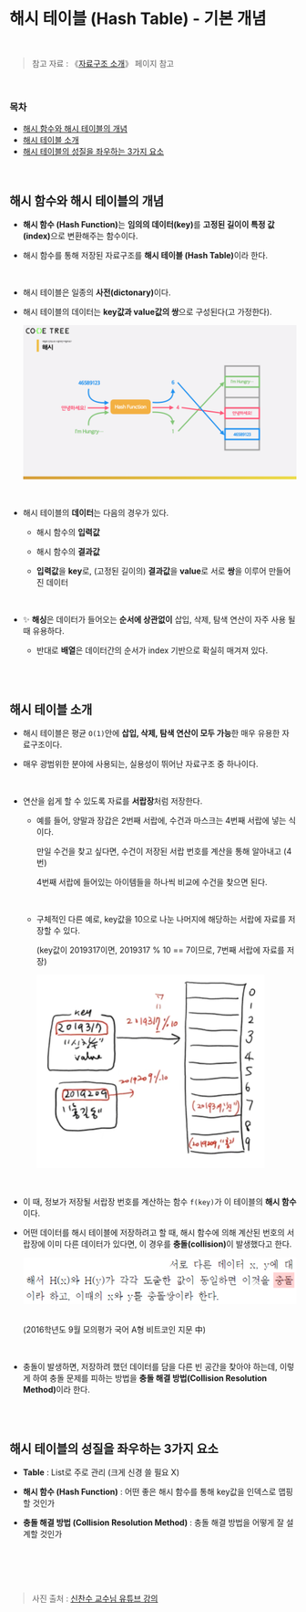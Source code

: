 # 해시 테이블 (Hash Table) - 기본 개념

<br/>

> 참고 자료 : 《<a href="https://github.com/SangYoonLee1231/TIL/blob/main/DataStructure/data_structure_introduction.md">자료구조 소개</a>》 페이지 참고

<br/>

### 목차

- <a href="https://github.com/SangYoonLee1231/TIL/blob/main/DataStructure/hash_table.md#%ED%95%B4%EC%8B%9C-%ED%95%A8%EC%88%98%EC%99%80-%ED%95%B4%EC%8B%9C-%ED%85%8C%EC%9D%B4%EB%B8%94%EC%9D%98-%EA%B0%9C%EB%85%90">해시 함수와 해시 테이블의 개념</a>
- <a href="https://github.com/SangYoonLee1231/TIL/blob/main/DataStructure/hash_table.md#%ED%95%B4%EC%8B%9C-%ED%85%8C%EC%9D%B4%EB%B8%94-%EC%86%8C%EA%B0%9C">해시 테이블 소개</a>
- <a href="https://github.com/SangYoonLee1231/TIL/blob/main/DataStructure/hash_table.md#%ED%95%B4%EC%8B%9C-%ED%85%8C%EC%9D%B4%EB%B8%94%EC%9D%98-%EC%84%B1%EC%A7%88%EC%9D%84-%EC%A2%8C%EC%9A%B0%ED%95%98%EB%8A%94-3%EA%B0%80%EC%A7%80-%EC%9A%94%EC%86%8C">해시 테이블의 성질을 좌우하는 3가지 요소</a>

<br/>

## 해시 함수와 해시 테이블의 개념

- <strong>해시 함수 (Hash Function)</strong>는 <strong>임의의 데이터(key)</strong>를 <strong>고정된 길이이 특정 값(index)</strong>으로 변환해주는 함수이다.

- 해시 함수를 통해 저장된 자료구조를 <strong>해시 테이블 (Hash Table)</strong>이라 한다.

<br/>

- 해시 테이블은 일종의 <strong>사전(dictonary)</strong>이다.

- 해시 테이블의 데이터는 <strong>key값과 value값의 쌍</strong>으로 구성된다(고 가정한다).

  <img src="img/hash_table10.png" width="800">

<br/>

- 해시 테이블의 <strong>데이터</strong>는 다음의 경우가 있다.

  - 해시 함수의 <strong>입력값</strong>

  - 해시 함수의 <strong>결과값</strong>

  - <strong>입력값</strong>을 <strong>key</strong>로, (고정된 길이의) <strong>결과값</strong>을 <strong>value</strong>로 서로 <strong>쌍</strong>을 이루어 만들어진 데이터

<br/>

- ✨ <strong>해싱</strong>은 데이터가 들어오는 <strong>순서에 상관없이</strong> 삽입, 삭제, 탐색 연산이 자주 사용 될 때 유용하다.

  - 반대로 <strong>배열</strong>은 데이터간의 순서가 index 기반으로 확실히 매겨져 있다.

<br/><br/>

## 해시 테이블 소개

- 해시 테이블은 평균 <code>O(1)</code>안에 <strong>삽입, 삭제, 탐색 연산이 모두 가능</strong>한 매우 유용한 자료구조이다.

- 매우 광범위한 분야에 사용되는, 실용성이 뛰어난 자료구조 중 하나이다.

<br/>

- 연산을 쉽게 할 수 있도록 자료를 <strong>서랍장</strong>처럼 저장한다.

  - 예를 들어, 양말과 장갑은 2번째 서랍에, 수건과 마스크는 4번째 서랍에 넣는 식이다.

    만일 수건을 찾고 싶다면, 수건이 저장된 서랍 번호를 계산을 통해 알아내고 (4번)

    4번째 서랍에 들어있는 아이템들을 하나씩 비교에 수건을 찾으면 된다.

    <br/>

  - 구체적인 다른 예로, key값을 10으로 나눈 나머지에 해당하는 서랍에 자료를 저장할 수 있다.

    (key값이 2019317이면, 2019317 % 10 == 7이므로, 7번째 서랍에 자료를 저장)

      <img src="img/hash_table1.png" width="400px">

<br/>

- 이 때, 정보가 저장될 서랍장 번호를 계산하는 함수 <code>f(key)</code>가 이 테이블의 <strong>해시 함수</strong>이다.

- 어떤 데이터를 해시 테이블에 저장하려고 할 때, 해시 함수에 의해 계산된 번호의 서랍장에 이미 다른 데이터가 있다면, 이 경우를 <strong>충돌(collision)</strong>이 발생했다고 한다.

    <img src="img/hash_table3.png">

  <br/>(2016학년도 9월 모의평가 국어 A형 비트코인 지문 中)

<br/>

- 충돌이 발생하면, 저장하려 했던 데이터를 담을 다른 빈 공간을 찾아야 하는데, 이렇게 하여 충돌 문제를 피하는 방법을 <strong>충돌 해결 방법(Collision Resolution Method)</strong>이라 한다.

<br/><br/>

## 해시 테이블의 성질을 좌우하는 3가지 요소

- <strong>Table</strong> : List로 주로 관리 (크게 신경 쓸 필요 X)

- <strong>해시 함수 (Hash Function)</strong> : 어떤 좋은 해시 함수를 통해 key값을 인덱스로 맵핑할 것인가

- <strong>충돌 해결 방법 (Collision Resolution Method)</strong> : 충돌 해결 방법을 어떻게 잘 설계할 것인가

<br/>

<br/><br/>

> 사진 출처 : <a href="https://youtu.be/Bzmepm6pYQI">신찬수 교수님 유튜브 강의</a>
